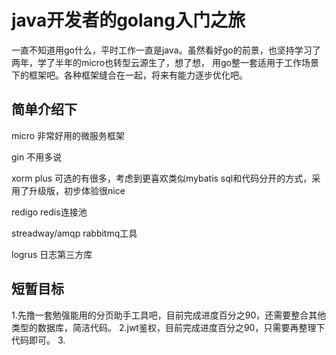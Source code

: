 # java开发者的golang入门之旅

一直不知道用go什么，平时工作一直是java。虽然看好go的前景，也坚持学习了两年，学了半年的micro也转型云源生了，想了想，
用go整一套适用于工作场景下的框架吧。各种框架缝合在一起，将来有能力逐步优化吧。

## 简单介绍下
micro 非常好用的微服务框架

gin 不用多说

xorm plus 可选的有很多，考虑到更喜欢类似mybatis sql和代码分开的方式，采用了升级版，初步体验很nice

redigo  redis连接池 

streadway/amqp  rabbitmq工具

logrus 日志第三方库

## 短暂目标
1.先撸一套勉强能用的分页助手工具吧，目前完成进度百分之90，还需要整合其他类型的数据库，简洁代码。
2.jwt鉴权，目前完成进度百分之90，只需要再整理下代码即可。
3.